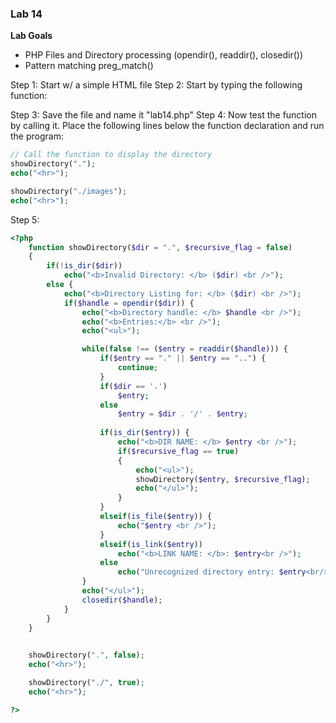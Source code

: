
<!-- TOC -->

<!-- /TOC -->
### **Lab 14**
**Lab Goals**
- PHP Files and Directory processing (opendir(), readdir(), closedir())
- Pattern matching preg_match()

Step 1: Start w/ a simple HTML file
Step 2: Start by typing the following function:

Step 3: Save the file and name it "lab14.php"
Step 4: Now test the function by calling it. Place the following lines below the function declaration and run the program:
```php
// Call the function to display the directory
showDirectory(".");
echo("<hr>");

showDirectory("./images");
echo("<hr>");
```
Step 5: 
```php
<?php
    function showDirectory($dir = ".", $recursive_flag = false)
    {
        if(!is_dir($dir))
            echo("<b>Invalid Directory: </b> ($dir) <br />");
        else {
            echo("<b>Directory Listing for: </b> ($dir) <br />");
            if($handle = opendir($dir)) {
                echo("<b>Directory handle: </b> $handle <br />");
                echo("<b>Entries:</b> <br />");
                echo("<ul>");

                while(false !== ($entry = readdir($handle))) {
                    if($entry == "." || $entry == "..") {
                        continue;
                    }
                    if($dir == '.')
                        $entry;
                    else
                        $entry = $dir . '/' . $entry;
                    
                    if(is_dir($entry)) {
                        echo("<b>DIR NAME: </b> $entry <br />");
                        if($recursive_flag == true)
                        {
                            echo("<ul>");
                            showDirectory($entry, $recursive_flag);
                            echo("</ul>");
                        }
                    }
                    elseif(is_file($entry)) {
                        echo("$entry <br />");
                    }
                    elseif(is_link($entry))
                        echo("<b>LINK NAME: </b>: $entry<br />");
                    else
                        echo("Unrecognized directory entry: $entry<br/>");
                }
                echo("</ul>");
                closedir($handle);
            }
        }
    }

    
    showDirectory(".", false);
    echo("<hr>");

    showDirectory("./", true);
    echo("<hr>");

?>
```